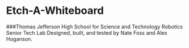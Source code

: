 # Etch-A-Whiteboard
###Thomas Jefferson High School for Science and Technology Robotics Senior Tech Lab
Designed, built, and tested by Nate Foss and Alex Hoganson.
